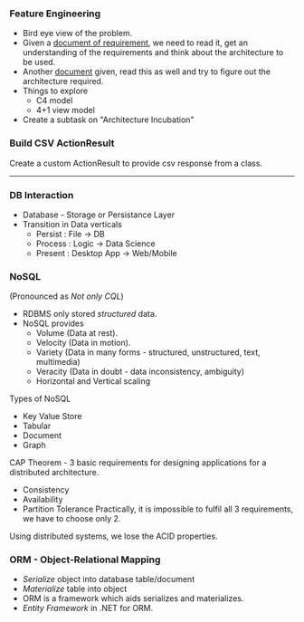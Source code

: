 ### Feature Engineering
* Bird eye view of the problem.
* Given a [document of requirement](https://github.com/venu-shastri/sapient-dotnet-core-knowledge-repo/blob/main/FeatureMesh_Functional_requirement.docx), we need to read it, get an understanding of the requirements and think about the architecture to be used.
* Another [document](https://github.com/venu-shastri/sapient-dotnet-core-knowledge-repo/blob/main/AsiaPac%20Business%20domain%20problem.docx) given, read this as well and try to figure out the architecture required.
* Things to explore
  * C4 model
  * 4+1 view model
* Create a subtask on "Architecture Incubation"

### Build CSV ActionResult
Create a custom ActionResult to provide csv response from a class.

---

### DB Interaction
* Database - Storage or Persistance Layer
* Transition in Data verticals
  * Persist : File -> DB
  * Process : Logic -> Data Science
  * Present : Desktop App -> Web/Mobile

### NoSQL
(Pronounced as *Not only CQL*)
* RDBMS only stored *structured* data.
* NoSQL provides
  * Volume (Data at rest).
  * Velocity (Data in motion).
  * Variety (Data in many forms - structured, unstructured, text, multimedia)
  * Veracity (Data in doubt - data inconsistency, ambiguity)
  * Horizontal and Vertical scaling

Types of NoSQL
* Key Value Store
* Tabular
* Document
* Graph

CAP Theorem - 3 basic requirements for designing applications for a distributed architecture.
* Consistency
* Availability
* Partition Tolerance
Practically, it is impossible to fulfil all 3 requirements, we have to choose only 2.

Using distributed systems, we lose the ACID properties.

### ORM - Object-Relational Mapping
* *Serialize* object into database table/document
* *Materialize* table into object
* ORM is a framework which aids serializes and materializes.
* *Entity Framework* in .NET for ORM. 